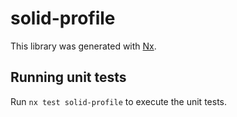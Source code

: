 # solid-profile

This library was generated with [Nx](https://nx.dev).

## Running unit tests

Run `nx test solid-profile` to execute the unit tests.
